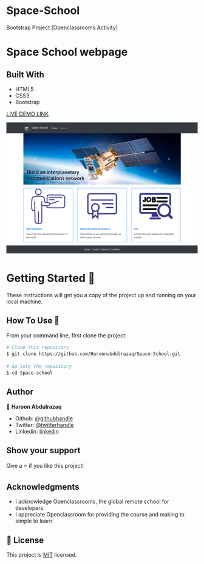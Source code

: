 # Space-School
Bootstrap Project [Openclassrooms Activity]
# Space School webpage
 
## Built With

- HTML5
- CSS3
- Bootstrap

[LIVE DEMO LINK](https://haroonabdulrazaq.github.io/Space-School/)

![screenshot](./image/Screenshot.png)

# Getting Started 🚀

These instructions will get you a copy of the project up and running on your local machine.

## How To Use 🔧

From your command line, first clone the project:  

```bash
# Clone this repository
$ git clone https://github.com/Haroonabdulrazaq/Space-School.git

# Go into the repository
$ cd Space-school

```

## Author

👤 **Haroon Abdulrazaq**

- Github: [@githubhandle](https://github.com/Haroonabdulrazaq)
- Twitter: [@twitterhandle](https://twitter.com/hanq_o)
- Linkedin: [linkedin](https://www.linkedin.com/in/haroon-abdulrazaq-817906100/)

## Show your support

Give a ⭐️ if you like this project!

## Acknowledgments

- I acknowledge Openclassrooms, the global remote school for developers.
- I appreciate Openclassroom for providing the course and making to simple to learn.

## 📝 License

This project is [MIT](lic.url) licensed.

